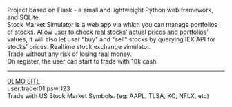 
Project based on Flask - a small and lightweight Python web framework, and SQLite.</br>
Stock Market Simulator is a web app via which you can manage portfolios of stocks. Allow user to check real stocks’ actual prices and portfolios’ values, it will also let user "buy" and "sell" stocks by querying IEX API for stocks’ prices.
Realtime stock exchange simulator. <br>
Trade without any risk of losing real money. </br>
On register, the user can start to trade with 10k cash.</br><hr>
<a href="https://cs50-stock-trade.herokuapp.com/">DEMO SITE</a></br>
user:trader01   psw:123 </br>
Trade with US Stock Market Symbols. (eg: AAPL, TLSA, KO, NFLX, etc)